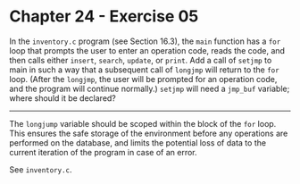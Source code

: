 # Chapter 24 - Exercise 05

In the `inventory.c` program (see Section 16.3), the `main` function has a `for` loop that prompts the user to enter an operation code, reads the code, and then calls either `insert`, `search`, `update`, or `print`. Add a call of `setjmp` to main in such a way that a subsequent call of `longjmp` will return to the `for` loop. (After the `longjmp`, the user will be prompted for an operation code, and the program will continue normally.) `setjmp` will need a `jmp_buf` variable; where should it be declared?

---

The `longjump` variable should be scoped within the block of the `for` loop. This ensures the safe storage of the environment before any operations are performed on the database, and limits the potential loss of data to the current iteration of the program in case of an error.  

See `inventory.c`.  
